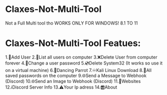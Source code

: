 # Claxes-Not-Multi-Tool
Not a Full Multi tool tho WORKS ONLY FOR WINDOWS! 8.1 TO 11

# Claxes-Not-Multi-Tool Featues:
1.👤Add User
2.👥List all users on computer
3.❌Delete User from computer forever
4.🔑Change a user password
5.💿Delete System32 (It works so use it on a virtual machine)
6.🦜Dancing Parrot
7.♾️Kali Linux Download
8.🛜All saved passwords on the computer
9.🌐Send a Message to Webhook (Discord)
10.🌐Send an Image to Webhook (Discord)
11.🤔Websites
12.ℹ️Discord Server Info
13.⚠️Your Ip adress
14.🆎About
